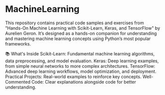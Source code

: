 # MachineLearning
This repository contains practical code samples and exercises from "Hands-On Machine Learning with Scikit-Learn, Keras, and TensorFlow" by Aurelien Geron. It’s designed as a hands-on companion for understanding and mastering machine learning concepts using Python’s most popular frameworks.

📚 What's Inside
Scikit-Learn: Fundamental machine learning algorithms, data preprocessing, and model evaluation.
Keras: Deep learning examples, from simple neural networks to more complex architectures.
TensorFlow: Advanced deep learning workflows, model optimization, and deployment.
Practical Projects: Real-world examples to reinforce key concepts.
Well-Commented Code: Clear explanations alongside code for better understanding.
